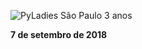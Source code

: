 
![PyLadies São Paulo 3 anos](/surpresa/img/3anos.jpg "PyLadies São Paulo 3 anos")

**7 de setembro de 2018**
